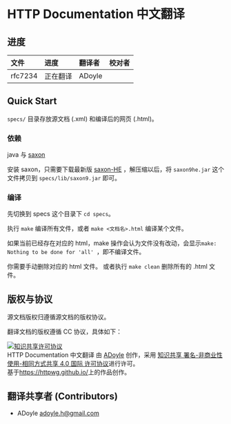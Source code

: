 # HTTP Documentation 中文翻译

## 进度

| 文件    | 进度     | 翻译者 | 校对者 |
| :--     | :--      | :--    | :--    |
| rfc7234 | 正在翻译 | ADoyle |        |

## Quick Start

`specs/` 目录存放源文档 (.xml) 和编译后的网页 (.html)。


### 依赖

java 与 [saxon](http://www.saxonica.com/documentation/#!about/gettingstarted/gettingstartedjava)

安装 saxon，只需要下载最新版 [saxon-HE](https://sourceforge.net/projects/saxon/files/Saxon-HE/) ，解压缩以后，将 `saxon9he.jar` 这个文件拷贝到 `specs/lib/saxon9.jar` 即可。

### 编译

先切换到 specs 这个目录下 `cd specs`。

执行 `make` 编译所有文件，或者 `make <文档名>.html` 编译某个文件。

如果当前已经存在对应的 html，make 操作会认为文件没有改动，会显示`make: Nothing to be done for 'all' `，即不编译文件。

你需要手动删除对应的 html 文件。
或者执行 `make clean` 删除所有的 .html 文件。

## 版权与协议

源文档版权归遵循源文档的版权协议。

翻译文档的版权遵循 CC 协议，具体如下： 

<a rel="license" href="http://creativecommons.org/licenses/by-nc-sa/4.0/"><img alt="知识共享许可协议" style="border-width:0" src="https://i.creativecommons.org/l/by-nc-sa/4.0/88x31.png" /></a><br /><span xmlns:dct="http://purl.org/dc/terms/" href="http://purl.org/dc/dcmitype/Text" property="dct:title" rel="dct:type">HTTP Documentation 中文翻译</span> 由 <a xmlns:cc="http://creativecommons.org/ns#" href="https://github.com/adoyle-h/httpwg.github.io" property="cc:attributionName" rel="cc:attributionURL">ADoyle</a> 创作，采用 <a rel="license" href="http://creativecommons.org/licenses/by-nc-sa/4.0/">知识共享 署名-非商业性使用-相同方式共享 4.0 国际 许可协议</a>进行许可。<br />基于<a xmlns:dct="http://purl.org/dc/terms/" href="https://httpwg.github.io/" rel="dct:source">https://httpwg.github.io/</a>上的作品创作。

## 翻译共享者 (Contributors)

- ADoyle <adoyle.h@gmail.com>

